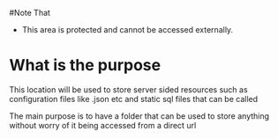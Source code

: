 #Note That
+ This area is protected and cannot be accessed externally.

# What is the purpose
This location will be used to store server sided resources such as 
configuration files like .json etc and static sql files that can be called

The main purpose is to have a folder that can be used to store anything without worry of it being accessed from a direct url